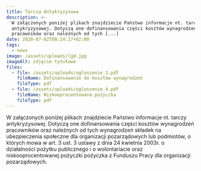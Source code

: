 ```yaml
---
title: Tarcza Antykryzysowa
description: >-
  W załączonych poniżej plikach znajdziecie Państwo informacje nt. tarczy
  antykryzysowej. Dotyczą one dofinansowania części kosztów wynagrodzeń
  pracowników oraz należnych od tych [...]
date: 2020-07-02T08:24:17+02:00
tags:
  - news
image: /assets/uploads/lgd.jpg
imageAlt: zdjęcie tytułowe
files:
  - file: /assets/uploads/ogloszenie_3.pdf
    fileName: Dofinansowanie do kosztów wynagrodzeń
    fileType: pdf
  - file: /assets/uploads/ogloszenie_4.pdf
    fileName: Niskooprocentowana pożyczka
    fileType: pdf
---
```

W załączonych poniżej plikach znajdziecie Państwo informacje nt. tarczy antykryzysowej. Dotyczą one dofinansowania części kosztów wynagrodzeń pracowników oraz należnych od tych wynagrodzeń składek na ubezpieczenia społeczne dla organizacji pozarządowych lub podmiotów, o których mowa w art. 3 ust. 3 ustawy z dnia 24 kwietnia 2003r. o działalności pożytku publicznego i o wolontariacie oraz  niskooprocentowanej pożyczki pożyczka z Funduszu Pracy dla organizacji pozarządowych.

<br>
